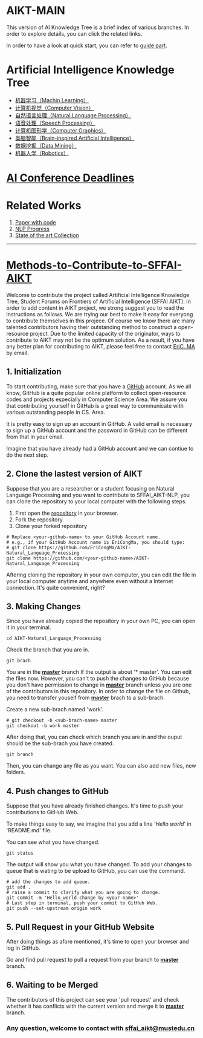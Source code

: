 # AIKT-MAIN
This version of AI Knowledge Tree is a brief index of various branches. In order to explore details, you can click the related links. 

In order to have a look at quick start, you can refer to [guide part](#Methods-to-Contribute-to-SFFAI-AIKT).



# Artificial Intelligence Knowledge Tree

- [机器学习（Machin Learning）](https://github.com/SFFAI-AIKT/AIKT-Machine_Learning)
- [计算机视觉（Computer Vision）](https://github.com/SFFAI-AIKT/AIKT-Computer_Vision)
- [自然语言处理（Natural Language Processing）](https://github.com/SFFAI-AIKT/AIKT-Natural_Language_Processing)
- [语音处理（Speech Processing）](https://github.com/SFFAI-AIKT/AIKT-Speech_Processing)
- [计算机图形学（Computer Graphics）](https://github.com/SFFAI-AIKT/AIKT-Computer_Graphics)
- [类脑智能（Brain-inspired Artificial Intelligence）](https://github.com/SFFAI-AIKT/AIKT-Brain-inspired_Artificial_Intelligence)
- [数据挖掘（Data Mining）](https://github.com/SFFAI-AIKT/AIKT-Data_Mining)
- [机器人学（Robotics）](https://github.com/SFFAI-AIKT/AIKT-Robotics)



# [AI Conference Deadlines](https://aideadlin.es/?sub=ML,CV,NLP,RO,SP,DM)

# Related Works

1. [Paper with code](https://paperswithcode.com/)
2. [NLP Progress](https://github.com/sebastianruder/NLP-progress)
3. [State of the art Collection](https://www.stateoftheart.ai/)

---

# [Methods-to-Contribute-to-SFFAI-AIKT](https://github.com/EriCongMa/Publications-of-EriC.MA/blob/master/Blog_Articles/Methods_to_Contribute_SFFAI_AIKT.pdf)

Welcome to contribute the project called Artificial Intelligence Knowledge Tree, Student Forums on Frontiers of Artificial Intelligence (SFFAI AIKT). In order to add content in AIKT project, we strong suggest you to read the instructions as follows. We are trying our best to make it easy for everyong to contribute themselves in this projece. Of course we know there are many talented contributors having their outstanding method to construct a open-resource project. Due to the limited capacity of the originator, ways to contribute to AIKT may not be the optimum solution. As a result, if you have any better plan for contributing to AIKT, please feel free to contact [EriC. MA](mailto:cong.ma@nlpr.ia.ac.cn) by email.

## 1. Initialization

To start contributing, make sure that you have a [GitHub](https://github.com/) account. As we all know, GitHub is a quite popular online platform to collect open-resource codes and projects especially in Computer Science Area. We assure you that contributing yourself in GitHub is a great way to communicate with various outstanding people in CS. Area.

It is pretty easy to sign up an account in GitHub. A valid email is necessary to sign up a GitHub account and the password in GitHub can be different from that in your email.

Imagine that you have already had a GitHub account and we can contiue to do the next step.



## 2. Clone the lastest version of AIKT

Suppose that you are a researcher or a student focusing on Natural Language Processing and you want to contribute to SFFAI_AIKT-NLP, you can clone the repository to your local computer with the following steps.

1. First open the [repository](<https://github.com/SFFAI-AIKT/AIKT-Natural_Language_Processing>) in your browser.
2. Fork the repository.
3. Clone your forked repository

```shell
# Replace <your-github-name> to your GitHub Account name.
# e.g., if your GitHub Account name is EriCongMa, you should type:
# git clone https://github.com/EriCongMa/AIKT-Natural_Language_Processing
git clone https://github.com/<your-github-name>/AIKT-Natural_Language_Processing
```

Aftering cloning the repository in your own computer, you can edit the file in your local computer anytime and anywhere even without a Internet connection. It's quite convenient, right?



## 3. Making Changes

Since you have already copied the repository in your own PC, you can open it in your terminal.

```shell
cd AIKT-Natural_Language_Processing
```

Check the branch that you are in.

```shell
git brach
```

You are in the **<u>master</u>** branch If the output is about '* master'. You can edit the files now. However, you can't to push the changes to GitHub because you don't have permission to change in **<u>master</u>** branch unless you are one of the contributors in this repository. In order to change the file on Github, you need to transfer youself from **<u>master</u>** brach to a sub-brach.

Create a new sub-brach named 'work'.

```shell
# git checkout -b <sub-brach-name> master
git checkout -b work master
```

After doing that, you can check which branch you are in and the ouput should be the sub-brach you have created.

```shell
git branch
```

Then, you can change any file as you want. You can also add new files, new folders. 



## 4. Push changes to GitHub

Suppose that you have already finished changes. It's time to push your contributions to GitHub Web.

To make things easy to say, we imagine that you add a line '*Hello world*' in 'README.md' file.

You can see what you have changed.

```shell
git status
```

The output will show you what you have changed. To add your changes to queue that is wating to be upload to GitHub, you can use the command.

```shell
# add the changes to add queue.
git add .
# raise a commit to clarify what you are going to change.
git commit -m 'Hello_world-change by <your name>'
# Last step in terminal, push your commit to GitHub Web.
git push --set-upstream origin work
```



## 5. Pull Request in your GitHub Website

After doing things as afore mentioned, it's time to open your browser and log in GitHub.

Go and find pull request to pull a request from your branch to **<u>master</u>** branch.



## 6. Waiting to be Merged

The contributors of this project can see your 'pull request' and check whether it has conflicts with the current version and merge it to **<u>master</u>** branch.



### Any question, welcome to contact with sffai_aikt@mustedu.cn